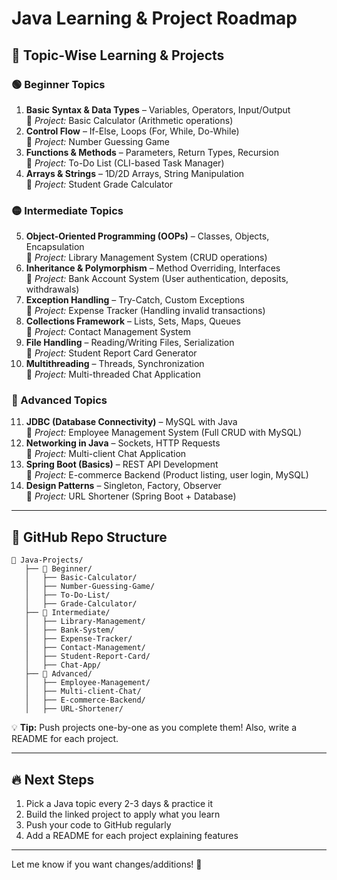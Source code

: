 # Java Learning & Project Roadmap

## 📌 Topic-Wise Learning & Projects

### 🟢 Beginner Topics
1. **Basic Syntax & Data Types** – Variables, Operators, Input/Output  
   🔹 *Project:* Basic Calculator (Arithmetic operations)
2. **Control Flow** – If-Else, Loops (For, While, Do-While)  
   🔹 *Project:* Number Guessing Game
3. **Functions & Methods** – Parameters, Return Types, Recursion  
   🔹 *Project:* To-Do List (CLI-based Task Manager)
4. **Arrays & Strings** – 1D/2D Arrays, String Manipulation  
   🔹 *Project:* Student Grade Calculator

### 🟡 Intermediate Topics
5. **Object-Oriented Programming (OOPs)** – Classes, Objects, Encapsulation  
   🔹 *Project:* Library Management System (CRUD operations)
6. **Inheritance & Polymorphism** – Method Overriding, Interfaces  
   🔹 *Project:* Bank Account System (User authentication, deposits, withdrawals)
7. **Exception Handling** – Try-Catch, Custom Exceptions  
   🔹 *Project:* Expense Tracker (Handling invalid transactions)
8. **Collections Framework** – Lists, Sets, Maps, Queues  
   🔹 *Project:* Contact Management System
9. **File Handling** – Reading/Writing Files, Serialization  
   🔹 *Project:* Student Report Card Generator
10. **Multithreading** – Threads, Synchronization  
   🔹 *Project:* Multi-threaded Chat Application

### 🔴 Advanced Topics
11. **JDBC (Database Connectivity)** – MySQL with Java  
   🔹 *Project:* Employee Management System (Full CRUD with MySQL)
12. **Networking in Java** – Sockets, HTTP Requests  
   🔹 *Project:* Multi-client Chat Application
13. **Spring Boot (Basics)** – REST API Development  
   🔹 *Project:* E-commerce Backend (Product listing, user login, MySQL)
14. **Design Patterns** – Singleton, Factory, Observer  
   🔹 *Project:* URL Shortener (Spring Boot + Database)

---
## 📂 GitHub Repo Structure
```
📁 Java-Projects/
   ├── 📁 Beginner/
   │   ├── Basic-Calculator/
   │   ├── Number-Guessing-Game/
   │   ├── To-Do-List/
   │   ├── Grade-Calculator/
   ├── 📁 Intermediate/
   │   ├── Library-Management/
   │   ├── Bank-System/
   │   ├── Expense-Tracker/
   │   ├── Contact-Management/
   │   ├── Student-Report-Card/
   │   ├── Chat-App/
   ├── 📁 Advanced/
   │   ├── Employee-Management/
   │   ├── Multi-client-Chat/
   │   ├── E-commerce-Backend/
   │   ├── URL-Shortener/
```
💡 **Tip:** Push projects one-by-one as you complete them! Also, write a README for each project.

---
## 🔥 Next Steps
1. Pick a Java topic every 2-3 days & practice it
2. Build the linked project to apply what you learn
3. Push your code to GitHub regularly
4. Add a README for each project explaining features

---
Let me know if you want changes/additions! 🚀

